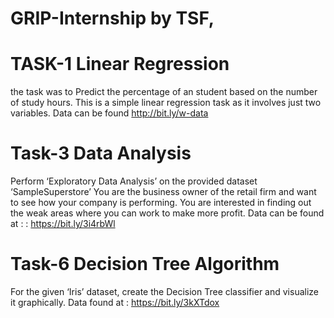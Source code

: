 # GRIP-Internship by TSF,
# TASK-1 Linear Regression
the task was to Predict the percentage of an student based on the number of study hours. This is a simple linear regression task as it involves just two variables. Data can be found http://bit.ly/w-data 

# Task-3 Data Analysis
Perform ‘Exploratory Data Analysis’ on the provided dataset ‘SampleSuperstore’ You are the business owner of the retail firm and want to see how your company is performing. You are interested in finding out the weak areas where you can work to make more profit. 
Data can be found at : : https://bit.ly/3i4rbWl

# Task-6 Decision Tree Algorithm
For the given ‘Iris’ dataset, create the Decision Tree classifier and visualize it graphically.
Data found at : https://bit.ly/3kXTdox
